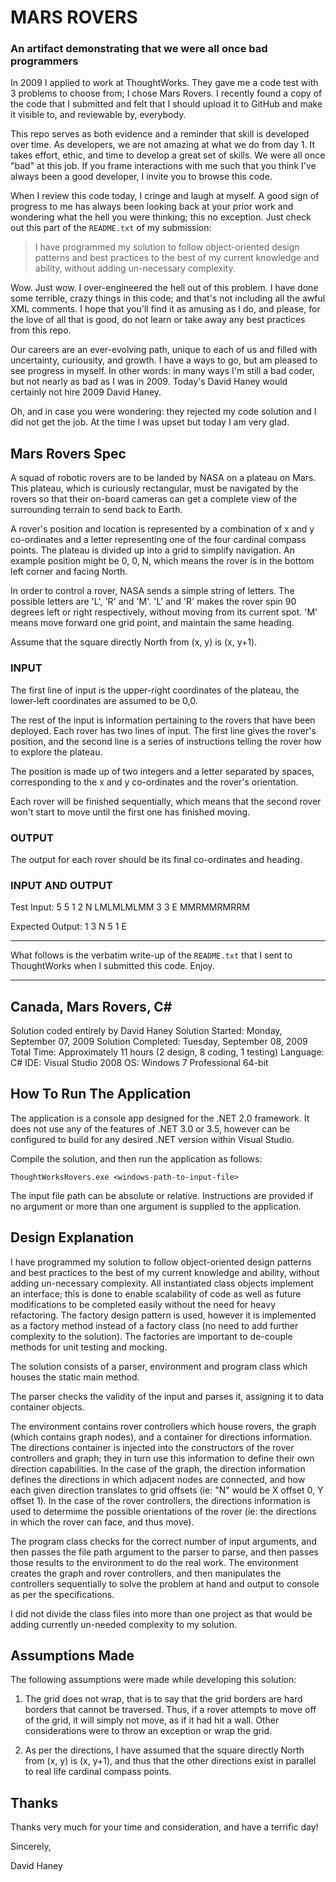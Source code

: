 # MARS ROVERS
### An artifact demonstrating that we were all once bad programmers

In 2009 I applied to work at ThoughtWorks. They gave me a code test with 3 problems to choose from; I chose Mars Rovers. I recently found a copy of the code that I submitted and felt that I should upload it to GitHub and make it visible to, and reviewable by, everybody.

This repo serves as both evidence and a reminder that skill is developed over time. As developers, we are not amazing at what we do from day 1. It takes effort, ethic, and time to develop a great set of skills. We were all once "bad" at this job. If you frame interactions with me such that you think I've always been a good developer, I invite you to browse this code.

When I review this code today, I cringe and laugh at myself. A good sign of progress to me has always been looking back at your prior work and wondering what the hell you were thinking; this no exception. Just check out this part of the `README.txt` of my submission:

> I have programmed my solution to follow object-oriented design patterns and best practices to the best of my current knowledge and ability, without adding un-necessary complexity.

Wow. Just wow. I over-engineered the hell out of this problem. I have done some terrible, crazy things in this code; and that's not including all the awful XML comments. I hope that you'll find it as amusing as I do, and please, for the love of all that is good, do not learn or take away any best practices from this repo.

Our careers are an ever-evolving path, unique to each of us and filled with uncertainty, curiousity, and growth. I have a ways to go, but am pleased to see progress in myself. In other words: in many ways I'm still a bad coder, but not nearly as bad as I was in 2009. Today's David Haney would certainly not hire 2009 David Haney. 

Oh, and in case you were wondering: they rejected my code solution and I did not get the job. At the time I was upset but today I am very glad. 

## Mars Rovers Spec

A squad of robotic rovers are to be landed by NASA on a plateau on Mars.
This plateau, which is curiously rectangular, must be navigated by the
rovers so that their on-board cameras can get a complete view of the
surrounding terrain to send back to Earth.

A rover's position and location is represented by a combination of x and y
co-ordinates and a letter representing one of the four cardinal compass
points. The plateau is divided up into a grid to simplify navigation. An
example position might be 0, 0, N, which means the rover is in the bottom
left corner and facing North.

In order to control a rover, NASA sends a simple string of letters. The
possible letters are 'L', 'R' and 'M'. 'L' and 'R' makes the rover spin 90
degrees left or right respectively, without moving from its current spot.
'M' means move forward one grid point, and maintain the same heading.

Assume that the square directly North from (x, y) is (x, y+1).

### INPUT

The first line of input is the upper-right coordinates of the plateau, the
lower-left coordinates are assumed to be 0,0.

The rest of the input is information pertaining to the rovers that have
been deployed. Each rover has two lines of input. The first line gives the
rover's position, and the second line is a series of instructions telling
the rover how to explore the plateau.

The position is made up of two integers and a letter separated by spaces,
corresponding to the x and y co-ordinates and the rover's orientation.

Each rover will be finished sequentially, which means that the second rover
won't start to move until the first one has finished moving.

### OUTPUT

The output for each rover should be its final co-ordinates and heading.

### INPUT AND OUTPUT

Test Input:
5 5
1 2 N
LMLMLMLMM
3 3 E
MMRMMRMRRM

Expected Output:
1 3 N
5 1 E

---

What follows is the verbatim write-up of the `README.txt` that I sent to ThoughtWorks when I submitted this code. Enjoy.

---

## Canada, Mars Rovers, C#

Solution coded entirely by David Haney
Solution Started: Monday, September 07, 2009
Solution Completed: Tuesday, September 08, 2009
Total Time: Approximately 11 hours (2 design, 8 coding, 1 testing)
Language: C#
IDE: Visual Studio 2008
OS: Windows 7 Professional 64-bit

## How To Run The Application

The application is a console app designed for the .NET 2.0 framework. It does not use any of the features 
of .NET 3.0 or 3.5, however can be configured to build for any desired .NET version within Visual Studio.

Compile the solution, and then run the application as follows:

`ThoughtWorksRovers.exe <windows-path-to-input-file>`

The input file path can be absolute or relative. Instructions are provided if no argument or more than 
one argument is supplied to the application.

## Design Explanation

I have programmed my solution to follow object-oriented design patterns and best practices to 
the best of my current knowledge and ability, without adding un-necessary complexity. All 
instantiated class objects implement an interface; this is done to enable scalability of code 
as well as future modifications to be completed easily without the need for heavy refactoring. 
The factory design pattern is used, however it is implemented as a factory method instead of a 
factory class (no need to add further complexity to the solution). The factories are important 
to de-couple methods for unit testing and mocking.

The solution consists of a parser, environment and program class which houses the static main method.

The parser checks the validity of the input and parses it, assigning it to data container objects.

The environment contains rover controllers which house rovers, the graph (which contains graph 
nodes), and a container for directions information. The directions container is injected into 
the constructors of the rover controllers and graph; they in turn use this information to define 
their own direction capabilities. In the case of the graph, the direction information defines the 
directions in which adjacent nodes are connected, and how each given direction translates to grid offsets 
(ie: "N" would be X offset 0, Y offset 1). In the case of the rover controllers, the directions 
information is used to determime the possible orientations of the rover (ie: the directions in which 
the rover can face, and thus move).

The program class checks for the correct number of input arguments, and then passes the file path argument 
to the parser to parse, and then passes those results to the environment to do the real work. The 
environment creates the graph and rover controllers, and then manipulates the controllers sequentially 
to solve the problem at hand and output to console as per the specifications.

I did not divide the class files into more than one project as that would be adding currently un-needed
complexity to my solution.

## Assumptions Made

The following assumptions were made while developing this solution:

1. The grid does not wrap, that is to say that the grid borders are hard borders that cannot be 
traversed. Thus, if a rover attempts to move off of the grid, it will simply not move, as if it 
had hit a wall. Other considerations were to throw an exception or wrap the grid.

2. As per the directions, I have assumed that the square directly North from (x, y) is (x, y+1), 
and thus that the other directions exist in parallel to real life cardinal compass points.

## Thanks

Thanks very much for your time and consideration, and have a terrific day!

Sincerely,

David Haney
